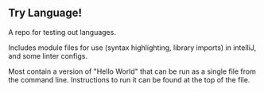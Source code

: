 ## Try Language!

A repo for testing out languages. 

Includes module files for use (syntax highlighting, library imports) in intelliJ, and some linter configs.

Most contain a version of "Hello World" that can be run as a single file from the command line. Instructions to run it can be found at the top of the file.